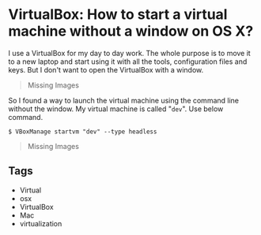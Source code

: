 # VirtualBox: How to start a virtual machine without a window on OS X?

I use a VirtualBox for my day to day work. The whole purpose is to move it to a new laptop and start using it with all the tools, configuration files and keys. But I don't want to open the VirtualBox with a window.

> Missing Images

So I found a way to launch the virtual machine using the command line without the window. My virtual machine is called "`dev`". Use below command.

```console
$ VBoxManage startvm "dev" --type headless
```

> Missing Images

## Tags

- Virtual
- osx
- VirtualBox
- Mac
- virtualization
